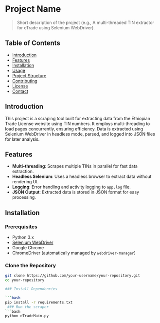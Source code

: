 # Project Name

> Short description of the project (e.g., A multi-threaded TIN extractor for eTrade using Selenium WebDriver).

## Table of Contents

- [Introduction](#introduction)
- [Features](#features)
- [Installation](#installation)
- [Usage](#usage)
- [Project Structure](#project-structure)
- [Contributing](#contributing)
- [License](#license)
- [Contact](#contact)

## Introduction

This project is a scraping tool built for extracting data from the Ethiopian Trade License website using TIN numbers. It employs multi-threading to load pages concurrently, ensuring efficiency. Data is extracted using Selenium WebDriver in headless mode, parsed, and logged into JSON files for later analysis.

## Features

- **Multi-threading**: Scrapes multiple TINs in parallel for fast data extraction.
- **Headless Selenium**: Uses a headless browser to extract data without rendering UI.
- **Logging**: Error handling and activity logging to `app.log` file.
- **JSON Output**: Extracted data is stored in JSON format for easy processing.

## Installation

### Prerequisites

- Python 3.x
- [Selenium WebDriver](https://www.selenium.dev/)
- Google Chrome
- ChromeDriver (automatically managed by `webdriver-manager`)

### Clone the Repository

```bash
git clone https://github.com/your-username/your-repository.git
cd your-repository

### Install Dependencies

```bash
pip install -r requirements.txt
 ### Run the scraper
```bash
python eTradeMain.py





